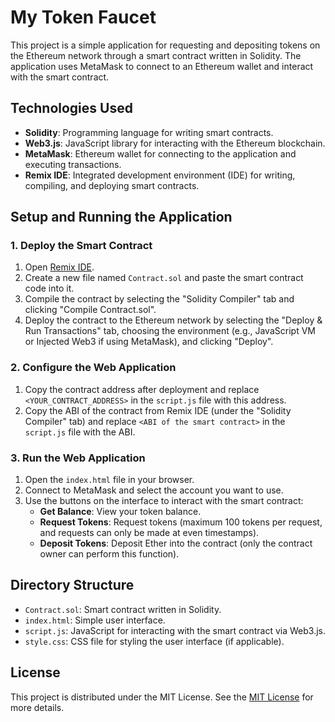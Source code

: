  # My Token Faucet

This project is a simple application for requesting and depositing tokens on the Ethereum network through a smart contract written in Solidity. The application uses MetaMask to connect to an Ethereum wallet and interact with the smart contract.

## Technologies Used

- **Solidity**: Programming language for writing smart contracts.
- **Web3.js**: JavaScript library for interacting with the Ethereum blockchain.
- **MetaMask**: Ethereum wallet for connecting to the application and executing transactions.
- **Remix IDE**: Integrated development environment (IDE) for writing, compiling, and deploying smart contracts.

## Setup and Running the Application

### 1. Deploy the Smart Contract

1. Open [Remix IDE](https://remix.ethereum.org/).
2. Create a new file named `Contract.sol` and paste the smart contract code into it.
3. Compile the contract by selecting the "Solidity Compiler" tab and clicking "Compile Contract.sol".
4. Deploy the contract to the Ethereum network by selecting the "Deploy & Run Transactions" tab, choosing the environment (e.g., JavaScript VM or Injected Web3 if using MetaMask), and clicking "Deploy".

### 2. Configure the Web Application

1. Copy the contract address after deployment and replace `<YOUR_CONTRACT_ADDRESS>` in the `script.js` file with this address.
2. Copy the ABI of the contract from Remix IDE (under the "Solidity Compiler" tab) and replace `<ABI of the smart contract>` in the `script.js` file with the ABI.

### 3. Run the Web Application

1. Open the `index.html` file in your browser.
2. Connect to MetaMask and select the account you want to use.
3. Use the buttons on the interface to interact with the smart contract:
   - **Get Balance**: View your token balance.
   - **Request Tokens**: Request tokens (maximum 100 tokens per request, and requests can only be made at even timestamps).
   - **Deposit Tokens**: Deposit Ether into the contract (only the contract owner can perform this function).

## Directory Structure

- `Contract.sol`: Smart contract written in Solidity.
- `index.html`: Simple user interface.
- `script.js`: JavaScript for interacting with the smart contract via Web3.js.
- `style.css`: CSS file for styling the user interface (if applicable).

## License

This project is distributed under the MIT License. See the [MIT License](https://opensource.org/licenses/MIT) for more details.
